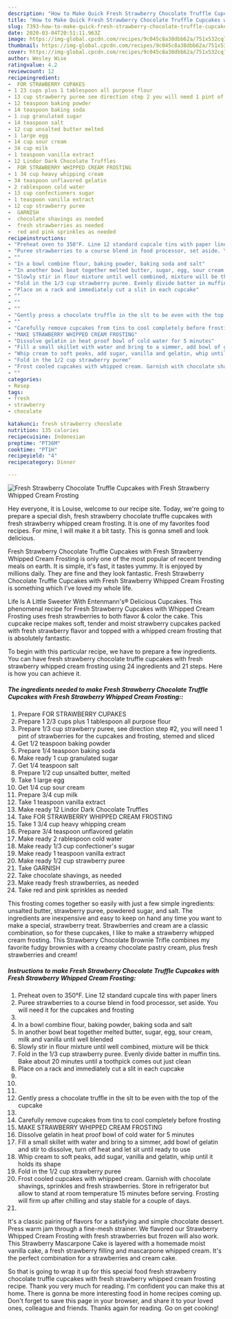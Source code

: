 ```yaml
---
description: "How to Make Quick Fresh Strawberry Chocolate Truffle Cupcakes with Fresh Strawberry Whipped Cream Frosting"
title: "How to Make Quick Fresh Strawberry Chocolate Truffle Cupcakes with Fresh Strawberry Whipped Cream Frosting"
slug: 7393-how-to-make-quick-fresh-strawberry-chocolate-truffle-cupcakes-with-fresh-strawberry-whipped-cream-frosting
date: 2020-03-04T20:51:11.963Z
image: https://img-global.cpcdn.com/recipes/9c045c8a38dbb62a/751x532cq70/fresh-strawberry-chocolate-truffle-cupcakes-with-fresh-strawberry-whipped-cream-frosting-recipe-main-photo.jpg
thumbnail: https://img-global.cpcdn.com/recipes/9c045c8a38dbb62a/751x532cq70/fresh-strawberry-chocolate-truffle-cupcakes-with-fresh-strawberry-whipped-cream-frosting-recipe-main-photo.jpg
cover: https://img-global.cpcdn.com/recipes/9c045c8a38dbb62a/751x532cq70/fresh-strawberry-chocolate-truffle-cupcakes-with-fresh-strawberry-whipped-cream-frosting-recipe-main-photo.jpg
author: Wesley Wise
ratingvalue: 4.2
reviewcount: 12
recipeingredient:
-  FOR STRAWBERRY CUPAKES
- 1 23 cups plus 1 tablespoon all purpose flour
- 13 cup strawberry puree see direction step 2 you will need 1 pint of strawberries for the cupcakes and frosting stemed and sliced
- 12 teaspoon baking powder
- 14 teaspoon baking soda
- 1 cup granulated sugar
- 14 teaspoon salt
- 12 cup unsalted butter melted
- 1 large egg
- 14 cup sour cream
- 34 cup milk
- 1 teaspoon vanilla extract
- 12 Lindor Dark Chocolate Truffles
-  FOR STRAWBERRY WHIPPED CREAM FROSTING
- 1 34 cup heavy whipping cream
- 34 teaspoon unflavored gelatin
- 2 rablespoon cold water
- 13 cup confectioners sugar
- 1 teaspoon vanilla extract
- 12 cup strawberry puree
-  GARNISH
-  chocolate shavings as needed
-  fresh strawberries as needed
-  red and pink sprinkles as needed
recipeinstructions:
- "Preheat oven to 350°F. Line 12 standard cupcale tins with paper liners"
- "Puree strawberries to a course blend in food processor, set aside. You will need it for the cupcakes and frosting"
- ""
- "In a bowl combine flour, baking powder, baking soda and salt"
- "In another bowl beat together melted butter, sugar, egg, sour cream, milk and vanilla until well blended"
- "Slowly stir in flour mixture until well combined, mixture will be thick"
- "Fold in the 1/3 cup strawberry puree. Evenly divide batter in muffin tins. Bake about 20 minutes until a toothpick comes out just clean"
- "Place on a rack and immediately cut a slit in each cupcake"
- ""
- ""
- ""
- "Gently press a chocolate truffle in the slt to be even with the top of the cupcake"
- ""
- "Carefully remove cupcakes from tins to cool completely before frosting"
- "MAKE STRAWBERRY WHIPPED CREAM FROSTING"
- "Dissolve gelatin in heat proof bowl of cold water for 5 minutes"
- "Fill a small skillet with water and bring to a simmer, add bowl of gelatin and stir to dissolve, turn off heat and let sit until ready to use"
- "Whip cream to soft peaks, add sugar, vanilla and gelatin, whip until it holds its shape"
- "Fold in the 1/2 cup strawberry puree"
- "Frost cooled cupcakes with whipped cream. Garnish with chocolate shavings, sprinkles  and  fresh strawberries. Store in refrigerator but allow to stand at room temperature 15 minutes before serving. Frosting will firm up after chilling and stay stable for a couple of days."
- ""
categories:
- Resep
tags:
- fresh
- strawberry
- chocolate

katakunci: fresh strawberry chocolate
nutrition: 135 calories
recipecuisine: Indonesian
preptime: "PT36M"
cooktime: "PT1H"
recipeyield: "4"
recipecategory: Dinner

---
```



![Fresh Strawberry Chocolate Truffle Cupcakes with Fresh Strawberry Whipped Cream Frosting](https://img-global.cpcdn.com/recipes/9c045c8a38dbb62a/751x532cq70/fresh-strawberry-chocolate-truffle-cupcakes-with-fresh-strawberry-whipped-cream-frosting-recipe-main-photo.jpg)

Hey everyone, it is Louise, welcome to our recipe site. Today, we're going to prepare a special dish, fresh strawberry chocolate truffle cupcakes with fresh strawberry whipped cream frosting. It is one of my favorites food recipes. For mine, I will make it a bit tasty. This is gonna smell and look delicious.

Fresh Strawberry Chocolate Truffle Cupcakes with Fresh Strawberry Whipped Cream Frosting is only one of the most popular of recent trending meals on earth. It is simple, it's fast, it tastes yummy. It is enjoyed by millions daily. They are fine and they look fantastic. Fresh Strawberry Chocolate Truffle Cupcakes with Fresh Strawberry Whipped Cream Frosting is something which I've loved my whole life.

Life Is A Little Sweeter With Entenmann&#39;s® Delicious Cupcakes. This phenomenal recipe for Fresh Strawberry Cupcakes with Whipped Cream Frosting uses fresh strawberries to both flavor &amp; color the cake. This cupcake recipe makes soft, tender and moist strawberry cupcakes packed with fresh strawberry flavor and topped with a whipped cream frosting that is absolutely fantastic.


To begin with this particular recipe, we have to prepare a few ingredients. You can have fresh strawberry chocolate truffle cupcakes with fresh strawberry whipped cream frosting using 24 ingredients and 21 steps. Here is how you can achieve it.

##### The ingredients needed to make Fresh Strawberry Chocolate Truffle Cupcakes with Fresh Strawberry Whipped Cream Frosting::

1. Prepare  FOR STRAWBERRY CUPAKES
1. Prepare 1 2/3 cups plus 1 tablespoon all purpose flour
1. Prepare 1/3 cup strawberry puree, see direction step #2, you will need 1 pint of strawberries for the cupcakes and frosting, stemed and sliced
1. Get 1/2 teaspoon baking powder
1. Prepare 1/4 teaspoon baking soda
1. Make ready 1 cup granulated sugar
1. Get 1/4 teaspoon salt
1. Prepare 1/2 cup unsalted butter, melted
1. Take 1 large egg
1. Get 1/4 cup sour cream
1. Prepare 3/4 cup milk
1. Take 1 teaspoon vanilla extract
1. Make ready 12 Lindor Dark Chocolate Truffles
1. Take  FOR STRAWBERRY WHIPPED CREAM FROSTING
1. Take 1 3/4 cup heavy whipping cream
1. Prepare 3/4 teaspoon unflavored gelatin
1. Make ready 2 rablespoon cold water
1. Make ready 1/3 cup confectioner&#39;s sugar
1. Make ready 1 teaspoon vanilla extract
1. Make ready 1/2 cup strawberry puree
1. Take  GARNISH
1. Take  chocolate shavings, as needed
1. Make ready  fresh strawberries, as needed
1. Take  red and pink sprinkles as needed


This frosting comes together so easily with just a few simple ingredients: unsalted butter, strawberry puree, powdered sugar, and salt. The ingredients are inexpensive and easy to keep on hand any time you want to make a special, strawberry treat. Strawberries and cream are a classic combination, so for these cupcakes, I like to make a strawberry whipped cream frosting. This Strawberry Chocolate Brownie Trifle combines my favorite fudgy brownies with a creamy chocolate pastry cream, plus fresh strawberries and cream! 

##### Instructions to make Fresh Strawberry Chocolate Truffle Cupcakes with Fresh Strawberry Whipped Cream Frosting:

1. Preheat oven to 350°F. Line 12 standard cupcale tins with paper liners
1. Puree strawberries to a course blend in food processor, set aside. You will need it for the cupcakes and frosting
1. 
1. In a bowl combine flour, baking powder, baking soda and salt
1. In another bowl beat together melted butter, sugar, egg, sour cream, milk and vanilla until well blended
1. Slowly stir in flour mixture until well combined, mixture will be thick
1. Fold in the 1/3 cup strawberry puree. Evenly divide batter in muffin tins. Bake about 20 minutes until a toothpick comes out just clean
1. Place on a rack and immediately cut a slit in each cupcake
1. 
1. 
1. 
1. Gently press a chocolate truffle in the slt to be even with the top of the cupcake
1. 
1. Carefully remove cupcakes from tins to cool completely before frosting
1. MAKE STRAWBERRY WHIPPED CREAM FROSTING
1. Dissolve gelatin in heat proof bowl of cold water for 5 minutes
1. Fill a small skillet with water and bring to a simmer, add bowl of gelatin and stir to dissolve, turn off heat and let sit until ready to use
1. Whip cream to soft peaks, add sugar, vanilla and gelatin, whip until it holds its shape
1. Fold in the 1/2 cup strawberry puree
1. Frost cooled cupcakes with whipped cream. Garnish with chocolate shavings, sprinkles  and  fresh strawberries. Store in refrigerator but allow to stand at room temperature 15 minutes before serving. Frosting will firm up after chilling and stay stable for a couple of days.
1. 


It&#39;s a classic pairing of flavors for a satisfying and simple chocolate dessert. Press warm jam through a fine-mesh strainer. We flavored our Strawberry Whipped Cream Frosting with fresh strawberries but frozen will also work. This Strawberry Mascarpone Cake is layered with a homemade moist vanilla cake, a fresh strawberry filling and mascarpone whipped cream. It&#39;s the perfect combination for a strawberries and cream cake. 

So that is going to wrap it up for this special food fresh strawberry chocolate truffle cupcakes with fresh strawberry whipped cream frosting recipe. Thank you very much for reading. I'm confident you can make this at home. There is gonna be more interesting food in home recipes coming up. Don't forget to save this page in your browser, and share it to your loved ones, colleague and friends. Thanks again for reading. Go on get cooking!
